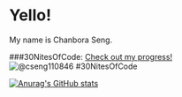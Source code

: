 # Yello!
My name is Chanbora Seng.

###30NitesOfCode:
  [Check out my progress!](https://www.codedex.io/@cseng110846/30-nites-of-code)  
  ![@cseng110846 #30NitesOfCode](https://www.codedex.io/api/petStatus?user=cseng110846)

[![Anurag's GitHub stats](https://github-readme-stats.vercel.app/api?username=BoraTheDeveloper)](https://github.com/anuraghazra/github-readme-stats)
